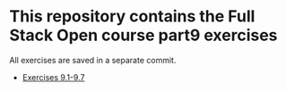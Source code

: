 # This repository contains the Full Stack Open course part9 exercises

All exercises are saved in a separate commit.

- [Exercises 9.1-9.7](./calculator/)
